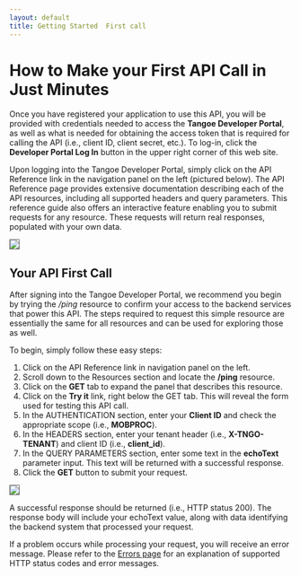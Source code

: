 ```yaml
---
layout: default
title: Getting Started  First call
---
```



# How to Make your First API Call in Just Minutes

Once you have registered your application to use this API, you will be provided with credentials needed to access the **Tangoe Developer Portal**, as well as what is needed for obtaining the access token that is required for calling the API (i.e., client ID, client secret, etc.). To log-in, click the **Developer Portal Log In** button in the upper right corner of this web site.

Upon logging into the Tangoe Developer Portal, simply click on the API Reference link in the navigation panel on the left (pictured below). The API Reference page provides extensive documentation describing each of the API resources, including all supported headers and query parameters. This reference guide also offers an interactive feature enabling you to submit requests for any resource. These requests will return real responses, populated with your own data.

<img src="{{site.url}}images/screens/devportal.png" style="border:1px solid #666;" />

<br/>


## **Your API First Call**

After signing into the Tangoe Developer Portal, we recommend you begin by trying the */ping* resource to confirm your access to the backend services that power this API. The steps required to request this simple resource are essentially the same for all resources and can be used for exploring those as well.

To begin, simply follow these easy steps:

1. Click on the API Reference link in navigation panel on the left.
1. Scroll down to the Resources section and locate the **/ping** resource. 
1. Click on the **GET** tab to expand the panel that describes this resource.
1. Click on the **Try it** link, right below the GET tab. This will reveal the form used for testing this API call. 
1. In the AUTHENTICATION section, enter your **Client ID** and check the appropriate scope (i.e., **MOBPROC**). 
1. In the HEADERS section, enter your tenant header (i.e., **X-TNGO-TENANT**) and client ID (i.e., **client_id**).
1. In the QUERY PARAMETERS section, enter some text in the **echoText** parameter input. This text will be returned with a successful response.
1. Click the **GET** button to submit your request.


<img src="{{site.url}}images/screens/first_call.jpg" style="border:1px solid #666;" />
<br/>

A successful response should be returned (i.e., HTTP status 200). The response body will include your echoText value, along with data identifying the backend system that processed your request. 

If a problem occurs while processing your request, you will receive an error message. Please refer to the <a href="{{site.url}}concepts/errors/">Errors page</a> for an explanation of supported HTTP status codes and error messages.

<br />

